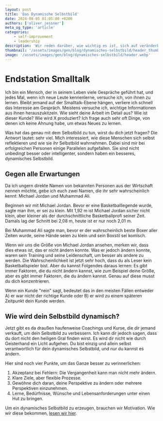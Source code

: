 ```yaml
---
layout: post
title: 'Das Dynamische Selbstbild'
date: 2024-08-05 01:05:00 +0200
authors: ['oliver_jessner']
meta_og_type: 'article'
categories:
    - self-improvement
    - leadership
description: 'Wir reden darüber, wie wichtig es ist, sich auf veränderbare Aspekte des eigenen Selbstbildes zu konzentrieren. Der Text beleuchtet, wie tiefgehende Reflexion und gezielte Selbstverbesserung statt Fixierung auf unveränderliche Eigenschaften den Weg zum Erfolg ebnen können. Praktische Tipps helfen dabei, ein dynamisches Selbstbild zu entwickeln und persönliche Ziele flexibel zu verfolgen.'
thumbnail: '/assets/images/gen/blog/dynamisches-selbstbild/header_thumbnail.webp'
image: '/assets/images/gen/blog/dynamisches-selbstbild/header.webp'
---
```


# Endstation Smalltalk

Ich bin ein Mensch, der in seinem Leben viele Gespräche geführt hat, und jedes Mal, wenn ich neue Leute kennenlerne, versuche ich, von ihnen zu lernen. Bleibt jemand auf der Smalltalk-Ebene hängen, verliere ich schnell das Interesse am Gespräch. Meistens versuche ich, wichtige Informationen aus ihnen herauszukitzeln. Wie sieht deine Arbeit im Detail aus? Wie ist dieser Kunde? Wie wird X produziert? Ich frage auch sehr oft Dinge, von denen ich keine Ahnung habe, um etwas Neues zu lernen.

Was hat das genau mit dem Selbstbild zu tun, wirst du dich jetzt fragen? Die Antwort lautet: sehr viel. Mich interessiert, wie diese Menschen sich selbst reflektieren und wie sie ihr Selbstbild wahrnehmen. Dabei sind mir bei erfolgreichen Personen einige Parallelen aufgefallen. Sie sind nicht unbedingt besser oder intelligenter, sondern haben ein besseres, dynamisches Selbstbild.

## Gegen alle Erwartungen

Da ich ungern direkte Namen von bekannten Personen aus der Wirtschaft nennen möchte, gebe ich euch zwei Namen, die ihr sehr wahrscheinlich kennt: Michael Jordan und Muhammad Ali.

Beginnen wir mit Michael Jordan. Bevor er eine Basketballlegende wurde, sagte man ihm, er sei zu klein. Mit 1,92 m ist Michael Jordan sicher nicht klein, aber kleiner als der durchschnittliche Basketballprofi seiner Zeit. Damals lag der Schnitt bei 2,08 m, heute ist er nur noch 2,01 m.

Bei Muhammad Ali sagte man, bevor er der wahrscheinlich beste Boxer aller Zeiten wurde, seine Hände seien zu klein und sein Boxstil sei komisch.

Wenn wir uns die Größe von Michael Jordan ansehen, merken wir, dass dies etwas ist, das er nicht ändern konnte. Was er jedoch ändern konnte, waren sein Training und seine Leidenschaft, um besser als andere zu werden. Die Wahrscheinlichkeit ist jetzt sehr hoch, dass du als Leser kein Basketballspieler bist. Aber du kannst Folgendes daraus lernen: Es gibt immer Faktoren, die du nicht ändern kannst, wie zum Beispiel deine Größe, aber es gibt immer Faktoren, die du ändern kannst. Genau auf diese musst du dich konzentrieren.

Wenn ein Kunde "nein" sagt, bedeutet das in den meisten Fällen entweder A) er war nicht der richtige Kunde oder B) er wird zu einem späteren Zeitpunkt dein Kunde werden.

## Wie wird dein Selbstbild dynamisch?

Jetzt gibt es da draußen haufenweise Coachings und Kurse, die dir jemand verkauft, um dein Selbstbild zu verbessern. Ich kann dir jedoch sagen, dass du dort nicht den heiligen Gral finden wirst. Es wird dir nicht wie durch Geisterhand ein Licht aufgehen. Du bist einzig und allein selbst verantwortlich für dein dynamisches Selbstbild, und nur du kannst es ändern.

Hier sind noch vier Punkte, um das Ganze besser zu verinnerlichen:

1. Akzeptanz bei Fehlern: Die Vergangenheit kann man nicht mehr ändern.
1. Klare Ziele, aber flexible Prozesse.
1. Gewöhne dich daran, deine Perspektive zu ändern oder mehrere Perspektiven einzunehmen.
1. Lerne, Bedürfnisse, Wünsche und Lebensanforderungen unter einen Hut zu bringen.

Um ein dynamisches Selbstbild zu erzeugen, brauchen wir Motivation. Wie wir diese bekommen, [lesen wir hier]().

